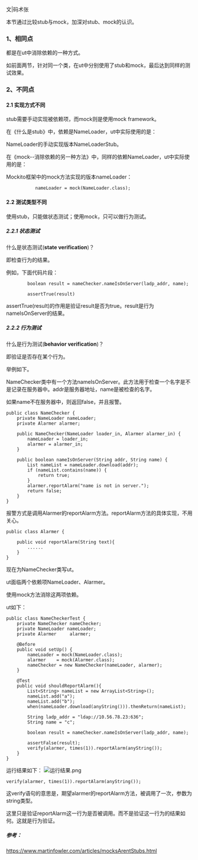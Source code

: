 文|码术张

本节通过比较stub与mock，加深对stub、mock的认识。

### 1、相同点

都是在ut中消除依赖的一种方式。

如前面两节，针对同一个类，在ut中分别使用了stub和mock，最后达到同样的测试效果。

### 2、不同点

#### 2.1 实现方式不同

stub需要手动实现被依赖项，而mock则是使用mock framework。

在《什么是stub》中，依赖是NameLoader，ut中实际使用的是：

NameLoader的手动实现版本NameLoaderStub。

在《mock--消除依赖的另一种方法》中，同样的依赖NameLoader，ut中实际使用的是：

Mockito框架中的mock方法实现的版本nameLoader：

`			nameLoader = mock(NameLoader.class);`

#### 2.2 测试类型不同

使用stub，只能做状态测试；使用mock，只可以做行为测试。

##### 2.2.1 状态测试

什么是状态测试(**state verification**)？

即检查行为的结果。

例如，下面代码片段：

```
        boolean result = nameChecker.nameIsOnServer(ladp_addr, name);
        
        assertTrue(result)
```

assertTrue(result)的作用是验证result是否为true。result是行为nameIsOnServer的结果。

##### 2.2.2 行为测试

什么是行为测试(**behavior verification**)？

即验证是否存在某个行为。

举例如下。

NameChecker类中有一个方法nameIsOnServer。此方法用于检查一个名字是不是记录在服务器中。addr是服务器地址，name是被检查的名字。

如果name不在服务器中，则返回false，并且报警。

```
public class NameChecker {
    private NameLoader nameLoader;
    private Alarmer alarmer;
    
    public NameChecker(NameLoader loader_in, Alarmer alarmer_in) {
        nameLoader = loader_in;
        alarmer = alarmer_in;
    }

    public boolean nameIsOnServer(String addr, String name) {
        List nameList = nameLoader.download(addr);
        if (nameList.contains(name)) {
            return true;
        }
        alarmer.reportAlarm("name is not in server.");
        return false;
    }
}
```

报警方式是调用Alarmer的reportAlarm方法。reportAlarm方法的具体实现，不用关心。

```
public class Alarmer {

    public void reportAlarm(String text){
        ......
    }
}
```

现在为NameChecker类写ut。

ut面临两个依赖项NameLoader、Alarmer。

使用mock方法消除这两项依赖。

ut如下：

```
public class NameCheckerTest {
    private NameChecker nameChecker;
    private NameLoader nameLoader;
    private Alarmer     alarmer;

    @Before
    public void setUp() {
        nameLoader = mock(NameLoader.class);
        alarmer    = mock(Alarmer.class);
        nameChecker = new NameChecker(nameLoader, alarmer);
    }

    @Test
    public void shouldReportAlarm(){
        List<String> nameList = new ArrayList<String>();
        nameList.add("a");
        nameList.add("b");
        when(nameLoader.download(anyString())).thenReturn(nameList);

        String ladp_addr = "ldap://10.56.78.23:636";
        String name = "c";

        boolean result = nameChecker.nameIsOnServer(ladp_addr, name);

        assertFalse(result);
        verify(alarmer, times(1)).reportAlarm(anyString());
    }
}
```

运行结果如下：
![运行结果.png](https://upload-images.jianshu.io/upload_images/8093186-eb0067ced8dede6e.png?imageMogr2/auto-orient/strip%7CimageView2/2/w/1240)


`verify(alarmer, times(1)).reportAlarm(anyString());`

这verify语句的意思是，期望alarmer的reportAlarm方法，被调用了一次，参数为string类型。

这里只是验证reportAlarm这一行为是否被调用。而不是验证这一行为的结果如何。这就是行为验证。



##### 参考：

<https://www.martinfowler.com/articles/mocksArentStubs.html>

